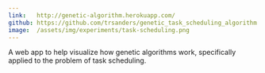 ```yaml
---
link:   http://genetic-algorithm.herokuapp.com/
github: https://github.com/trsanders/genetic_task_scheduling_algorithm
image:  /assets/img/experiments/task-scheduling.png
---
```


A web app to help visualize how genetic algorithms work, specifically applied to the problem of task scheduling.